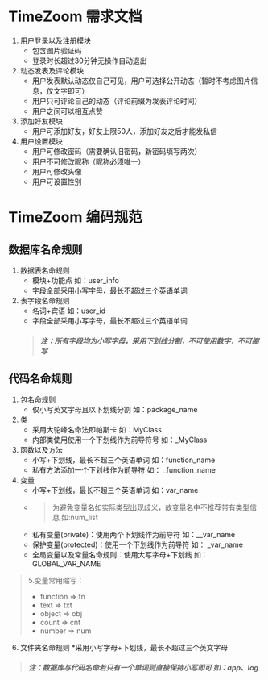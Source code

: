 TimeZoom 需求文档
================
1. 用户登录以及注册模块
    * 包含图片验证码
    * 登录时长超过30分钟无操作自动退出
2. 动态发表及评论模块
    * 用户发表默认动态仅自己可见，用户可选择公开动态（暂时不考虑图片信息，仅文字即可）
    * 用户只可评论自己的动态（评论前缀为发表评论时间）
    * 用户之间可以相互点赞
3. 添加好友模块
    * 用户可添加好友，好友上限50人，添加好友之后才能发私信
4. 用户设置模块
    * 用户可修改密码（需要确认旧密码，新密码填写两次）
    * 用户不可修改昵称（昵称必须唯一）
    * 用户可修改头像
    * 用户可设置性别




TimeZoom 编码规范
================
数据库名命规则
------------
1. 数据表名命规则 
    * 模块+功能点 如：user_info
    * 字段全部采用小写字母，最长不超过三个英语单词
2. 表字段名命规则
    * 名词+宾语 如：user_id
    * 字段全部采用小写字母，最长不超过三个英语单词
    >##### 注：所有字段均为小写字母，采用下划线分割，不可使用数字，不可缩写
代码名命规则
------------
1. 包名命规则 
    * 仅小写英文字母且以下划线分割 如：package_name
2. 类 
    * 采用大驼峰名命法即帕斯卡 如：MyClass
    * 内部类使用使用一个下划线作为前导符号 如：_MyClass
3. 函数以及方法
    * 小写+下划线，最长不超三个英语单词 如：function_name
    * 私有方法添加一个下划线作为前导符  如： _function_name
4. 变量
    * 小写+下划线，最长不超三个英语单词 如：var_name
    * >为避免变量名如实际类型出现歧义，故变量名中不推荐带有类型信息 如:num_list 
    * 私有变量(private)：使用两个下划线作为前导符 如：__var_name
    * 保护变量(protected)：使用一个下划线作为前导符 如： _var_name
    * 全局变量以及常量名命规则：使用大写字母+下划线 如： GLOBAL_VAR_NAME
>5.变量常用缩写：
>   * function => fn
>   * text => txt
>   * object => obj
>   * count => cnt
>   * number => num

6. 文件夹名命规则
    *采用小写字母+下划线，最长不超过三个英文字母

>##### 注：数据库与代码名命若只有一个单词则直接保持小写即可 如：app、log


